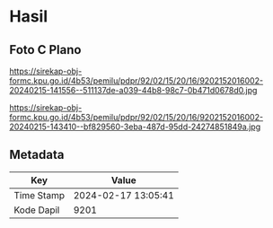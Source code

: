 # Hasil

## Foto C Plano

https://sirekap-obj-formc.kpu.go.id/4b53/pemilu/pdpr/92/02/15/20/16/9202152016002-20240215-141556--511137de-a039-44b8-98c7-0b471d0678d0.jpg

https://sirekap-obj-formc.kpu.go.id/4b53/pemilu/pdpr/92/02/15/20/16/9202152016002-20240215-143410--bf829560-3eba-487d-95dd-24274851849a.jpg


## Metadata

| Key        | Value               |
| ---------- | ------------------- |
| Time Stamp | 2024-02-17 13:05:41 |
| Kode Dapil | 9201                |



